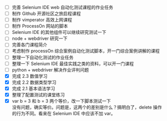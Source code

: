 - [ ] 完善 Selenium IDE web 自动化测试课程的作业任务
- [ ] 制作 Github 开源社区之旅启程课程
- [ ] 制作 vimperator 高效上网课程
- [ ] 制作 ProcessOn 网站的脚本
- [ ] Selenium IDE 的其他组件可以继续研究测试一下
- [ ] node + webdriver 研究一下
- [ ] 完善各门课程简介
- [ ] 考虑制作 processOn 综合案例自动化测试脚本，开一门综合案例讲解的课程
- [ ] 整理一下自动化测试的作业任务
- [ ] 整理一下 Selenium IDE 最佳实践之类的资料，可以开一门课程
- [ ] python + webdriver 解决作业评判问题
- [x] 完成 2.3 数值学习
- [x] 完成 2.2 数据类型学习
- [x] 完成 2.1 基本语法学习
- [x] 整理了配置测试的课堂练习
- [x] var b = 3 和 b = 3 两个等价，改一下脚本测试一下  
    没有问题，确实等价。问题是，这两个的差别是什么？搞明白了，delete 操作的行为不同。看来在 Selenium IDE 中应该不加 var。
